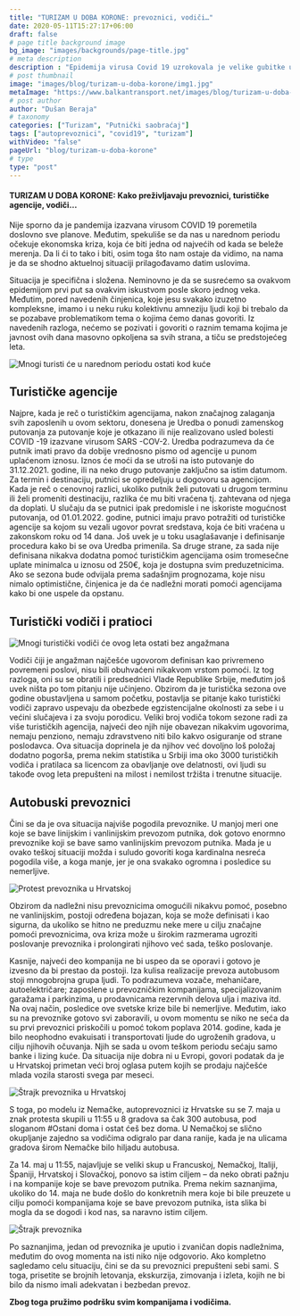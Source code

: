 ```yaml
---
title: "TURIZAM U DOBA KORONE: prevoznici, vodiči…"
date: 2020-05-11T15:27:17+06:00
draft: false
# page title background image
bg_image: "images/backgrounds/page-title.jpg"
# meta description
description : "Epidemija virusa Covid 19 uzrokovala je velike gubitke u sektoru saobraćaja i turizma, kako posle epidemije korona virusa?"
# post thumbnail
image: "images/blog/turizam-u-doba-korone/img1.jpg"
metaImage: "https://www.balkantransport.net/images/blog/turizam-u-doba-korone/img1.jpg"
# post author
author: "Dušan Beraja"
# taxonomy
categories: ["Turizam", "Putnički saobraćaj"]
tags: ["autoprevoznici", "covid19", "turizam"]
withVideo: "false"
pageUrl: "blog/turizam-u-doba-korone"
# type
type: "post"
---
```


#### TURIZAM U DOBA KORONE: Kako preživljavaju prevoznici, turističke agencije, vodiči…

Nije sporno da je pandemija izazvana virusom COVID 19 poremetila doslovno sve planove. Međutim, spekuliše se da nas u narednom periodu očekuje ekonomska kriza, koja će biti jedna od najvećih od kada se beleže merenja. Da li ći to tako i biti, osim toga što nam ostaje da vidimo, na nama je da se shodno aktuelnoj situaciji prilagođavamo datim uslovima.

Situacija je specifična i složena. Neminovno je da se susrećemo sa ovakvom epidemijom prvi put sa ovakvim iskustvom posle skoro jednog veka. Međutim, pored navedenih činjenica, koje jesu svakako izuzetno kompleksne, imamo i u neku ruku kolektivnu amneziju ljudi koji bi trebalo da se pozabave problematikom tema o kojima ćemo danas govoriti. Iz navedenih razloga, nećemo se pozivati i govoriti o raznim temama kojima je javnost ovih dana masovno opkoljena sa svih strana, a tiču se predstojećeg leta.  

![Mnogi turisti će u narednom periodu ostati kod kuće](/images/blog/turizam-u-doba-korone/img2.jpg "Mnogi turisti će u narednom periodu ostati kod kuće")

## Turističke agencije

Najpre, kada je reč o turističkim agencijama, nakon značajnog zalaganja svih zaposlenih u ovom sektoru, donesena je Uredba o ponudi zamenskog putovanja za putovanje koje je otkazano ili nije realizovano usled bolesti COVID -19 izazvane virusom SARS -COV-2. Uredba podrazumeva da će putnik imati pravo da dobije vrednosno pismo od agencije u punom uplaćenom iznosu. Iznos će moći da se utroši na isto putovanje do 31.12.2021. godine, ili na neko drugo putovanje zaključno sa istim datumom. Za termin i destinaciju, putnici se opredeljuju u dogovoru sa agencijom. Kada je reč o cenovnoj razlici, ukoliko putnik želi putovati u drugom terminu ili želi promeniti destinaciju, razlika će mu biti vraćena tj. zahtevana od njega da doplati. U slučaju da se putnici ipak predomisle i ne iskoriste mogućnost putovanja, od 01.01.2022. godine, putnici imaju pravo potražiti od turističke agencije sa kojom su vezali ugovor povrat sredstava, koja će biti vraćena u zakonskom roku od 14 dana. Još uvek je u toku usaglašavanje i definisanje procedura kako bi se ova Uredba primenila. Sa druge strane, za sada nije definisana nikakva dodatna pomoć turističkim agencijama osim tromesečne uplate minimalca u iznosu od 250€, koja je dostupna svim preduzetnicima. Ako se sezona bude odvijala prema sadašnjim prognozama, koje nisu nimalo optimistične, činjenica je da će nadležni morati pomoći agencijama kako bi one uspele da opstanu.

## Turistički vodiči i pratioci

![Mnogi turistički vodiči će ovog leta ostati bez angažmana](/images/blog/turizam-u-doba-korone/img3.jpg "Mnogi turistički vodiči će ovog leta ostati bez angažmana")

Vodiči čiji je angažman najčešće ugovorom definisan kao privremeno povremeni poslovi, nisu bili obuhvaćeni nikakvom vrstom pomoći. Iz tog razloga, oni su se obratili i predsednici Vlade Republike Srbije, međutim još uvek ništa po tom pitanju nije učinjeno.  Obzirom da je turistička sezona ove godine obustavljena u samom početku, postavlja se pitanje kako turistički vodiči zapravo uspevaju da obezbede egzistencijalne okolnosti za sebe i u većini slučajeva i za svoju porodicu. Veliki broj vodiča tokom sezone radi za više turističkih agencija, najveći deo njih nije obavezan nikakvim ugovorima, nemaju penziono, nemaju zdravstveno niti bilo kakvo osiguranje od strane poslodavca. Ova situacija doprinela je da njihov već dovoljno loš položaj dodatno pogorša, prema nekim statistika u Srbiji ima oko 3000 turističkih vodiča i pratilaca sa licencom za obavljanje ove delatnosti, ovi ljudi su takođe ovog leta prepušteni na milost i nemilost tržišta i trenutne situacije.

## Autobuski prevoznici

Čini se da je ova situacija najviše pogodila prevoznike. U manjoj meri one koje se bave linijskim i vanlinijskim prevozom putnika, dok gotovo enormno prevoznike koji se bave samo vanlinijskim prevozom putnika. Mada je u ovako teškoj situaciji možda i suludo govoriti koga kardinalna nesreća pogodila više, a koga manje, jer je ona svakako ogromna i posledice su nemerljive.

![Protest prevoznika u Hrvatskoj](/images/blog/turizam-u-doba-korone/img4.jpg "Protest prevoznika u Hrvatskoj")

Obzirom da nadležni nisu prevoznicima omogućili nikakvu pomoć, posebno ne vanlinijskim, postoji određena bojazan, koja se može definisati i kao sigurna, da ukoliko se hitno ne preduzmu neke mere u cilju značajne pomoći prevoznicima, ova kriza može u širokim razmerama ugroziti poslovanje prevoznika i prolongirati njihovo već sada, teško poslovanje.

Kasnije, najveći deo kompanija ne bi uspeo da se oporavi i gotovo je izvesno da bi prestao da postoji.  Iza kulisa realizacije prevoza autobusom stoji mnogobrojna grupa ljudi. To podrazumeva vozače, mehaničare, autoelektričare; zaposlene u prevozničkim kompanijama, specijalizovanim garažama i parkinzima, u prodavnicama rezervnih delova ulja i maziva itd. Na ovaj način, posledice ove svetske krize bile bi nemerljive. Međutim, iako su na prevoznike gotovo svi zaboravili, u ovom momentu se niko ne seća da su prvi prevoznici priskočili u pomoć tokom poplava 2014. godine, kada je bilo neophodno evakuisati i transportovati ljude do ugroženih gradova, u cilju njihovih očuvanja. Njih se sada u ovom teškom periodu sećaju samo banke i lizing kuće.  Da situacija nije dobra ni u Evropi, govori podatak da je u Hrvatskoj primetan veći broj oglasa putem kojih se prodaju najčešće mlada vozila starosti svega par meseci. 

![Štrajk prevoznika u Hrvatskoj](/images/blog/turizam-u-doba-korone/img5.jpg "Štrajk prevoznika u Hrvatskoj")

S toga, po modelu iz Nemačke, autoprevoznici iz Hrvatske su se 7. maja u znak protesta skupili u 11:55 u 8 gradova sa čak 300 autobusa, pod sloganom #Ostani doma i ostat ćeš bez doma. U Nemačkoj se slično okupljanje zajedno sa vodičima odigralo par dana ranije, kada je na ulicama gradova širom Nemačke bilo hiljadu autobusa.

Za 14. maj u 11:55, najavljuje se veliki skup u Francuskoj, Nemačkoj, Italiji, Španiji, Hrvatskoj i Slovačkoj, ponovo sa istim ciljem – da neko obrati pažnju i na kompanije koje se bave prevozom putnika. Prema nekim saznanjima, ukoliko do 14. maja ne bude došlo do konkretnih mera koje bi bile preuzete u cilju pomoći kompanijama koje se bave prevozom putnika, ista slika bi mogla da se dogodi i kod nas, sa naravno istim ciljem. 

![Štrajk prevoznika](/images/blog/turizam-u-doba-korone/img6.jpg "Štrajk prevoznika")

Po saznanjima, jedan od prevoznika je uputio i zvaničan dopis nadležnima, međutim do ovog momenta na isti niko nije odgovorio.  Ako kompletno sagledamo celu situaciju, čini se da su prevoznici prepušteni sebi sami. S toga, prisetite se brojnih letovanja, ekskurzija, zimovanja i izleta, kojih ne bi bilo da nismo imali adekvatan i bezbedan prevoz.

**Zbog toga pružimo podršku svim kompanijama i vodičima.**